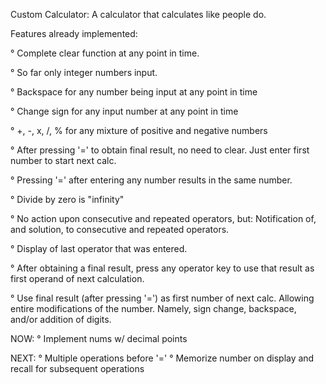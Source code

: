 Custom Calculator:
A calculator that calculates like people do.

Features already implemented:

° Complete clear function at any point in time. 

° So far only integer numbers input.

° Backspace for any number being input at any point in time

° Change sign for any input number at any point in time

° +, -, x, /, % for any mixture of positive and negative numbers

° After pressing '=' to obtain final result, no need to clear. Just enter first number to start next calc.

° Pressing '=' after entering any number results in the same number.

° Divide by zero is "infinity"

° No action upon consecutive and repeated operators, but: Notification of, and solution, to consecutive and repeated operators.

° Display of last operator that was entered.

°  After obtaining a final result, press any operator key to use that result as first operand of next calculation. 

° Use final result (after pressing '=') as first number of next calc. Allowing entire modifications of the number. Namely, sign change, backspace, and/or addition of digits. 

NOW:
° Implement nums w/ decimal points

NEXT:
° Multiple operations before '='
° Memorize number on display and recall for subsequent operations
